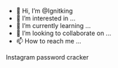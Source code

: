- 👋 Hi, I’m @Ignitking
- 👀 I’m interested in ...
- 🌱 I’m currently learning ...
- 💞️ I’m looking to collaborate on ...
- 📫 How to reach me ...

<!---
Ignitking/Ignitking is a ✨ special ✨ repository because its `README.md` (this file) appears on your GitHub profile.
You can click the Preview link to take a look at your changes.
--->Instagram password cracker 
